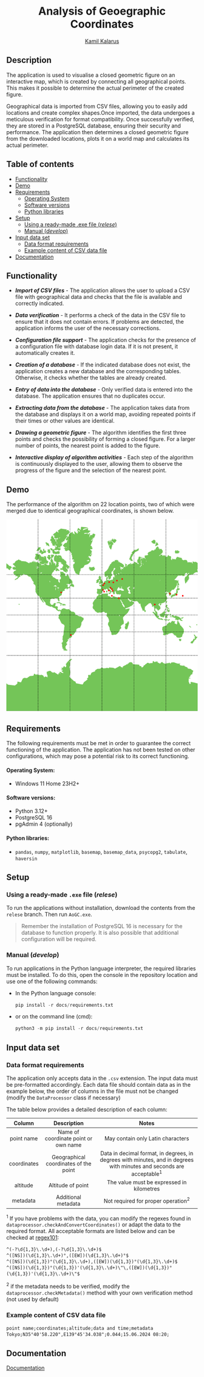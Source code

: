 <h1 align="center">Analysis of Geoegraphic Coordinates</h1>

<p align="center">
  <a href="https://github.com/kamilkalarus">Kamil Kalarus</a>
</p>

## Description

The application is used to visualise a closed geometric figure on an interactive map, which is created by connecting all geographical points. This makes it possible to determine the actual perimeter of the created figure. 

Geographical data is imported from CSV files, allowing you to easily add locations and create complex shapes.Once imported, the data undergoes a meticulous verification for format compatibility. Once successfully verified, they are stored in a PostgreSQL database, ensuring their security and performance. The application then determines a closed geometric figure from the downloaded locations, plots it on a world map and calculates its actual perimeter.

## Table of contents
- [Functionality](#functionality)
- [Demo](#demo)
- [Requirements](#requirements)
  - [Operating System](#operating-system)
  - [Software versions](#software-versions)
  - [Python libraries](#python-libraries)
- [Setup](#setup)
  - [Using a ready-made .exe file (_relese_)](#using-a-ready-made-exe-file-relese)
  - [Manual (_develop_)](#manual-develop)
- [Input data set](#input-data-set)
  - [Data format requirements](#data-format-requirements)
  - [Example content of CSV data file](#example-content-of-csv-data-file)
- [Documentation](#documentation)


## Functionality

- ***Import of CSV files*** - The application allows the user to upload a CSV file with geographical data and checks that the file is available and correctly indicated.

- ***Data verification*** - It performs a check of the data in the CSV file to ensure that it does not contain errors. If problems are detected, the application informs the user of the necessary corrections.

- ***Configuration file support*** - The application checks for the presence of a configuration file with database login data. If it is not present, it automatically creates it.

- ***Creation of a database*** - If the indicated database does not exist, the application creates a new database and the corresponding tables. Otherwise, it checks whether the tables are already created.

- ***Entry of data into the database*** - Only verified data is entered into the database. The application ensures that no duplicates occur.

- ***Extracting data from the database*** - The application takes data from the database and displays it on a world map, avoiding repeated points if their times or other values are identical.

- ***Drawing a geometric figure*** - The algorithm identifies the first three points and checks the possibility of forming a closed figure. For a larger number of points, the nearest point is added to the figure.

- ***Interactive display of algorithm activities*** - Each step of the algorithm is continuously displayed to the user, allowing them to observe the progress of the figure and the selection of the nearest point.

## Demo
The performance of the algorithm on 22 location points, two of which were merged due to identical geographical coordinates, is shown below.

  ![Demo aplikacji](docs/demo.gif)

## Requirements

The following requirements must be met in order to guarantee the correct functioning of the application. The application has not been tested on other configurations, which may pose a potential risk to its correct functioning.

#### Operating System:
- Windows 11 Home 23H2+
#### Software versions:
- Python 3.12+
- PostgreSQL 16
- pgAdmin 4 (optionally)
#### Python libraries:
- `pandas`, `numpy`, `matplotlib`, `basemap`, `basemap_data`, `psycopg2`, `tabulate`, `haversin`


## Setup

### Using a ready-made `.exe` file (_relese_)

To run the applications without installation, download the contents from the `relese` branch. Then run `AoGC.exe`. 

>Remember the installation of PostgreSQL 16 is necessary for the database to function properly. It is also possible that additional configuration will be required.


### Manual (_develop_)

To run applications in the Python language interpreter, the required libraries must be installed. To do this, open the console in the repository location and use one of the following commands:
- In the Python language console:

  ```python
  pip install -r docs/requirements.txt 
  ```
- or on the command line (cmd):

  ```python
  python3 -m pip install -r docs/requirements.txt 
  ```


## Input data set
### Data format requirements
The application only accepts data in the `.csv` extension. The input data must be pre-formatted accordingly.
Each data file should contain data as in the example below, the order of columns in the file must not be changed (modify the `DataProcessor` class if necessary)

The table below provides a detailed description of each column:

|Column|Description|Notes|
|:--------:|:--------:|:--------:|
|point name|Name of coordinate point or own name | May contain only Latin characters
|coordinates|Geographical coordinates of the point |Data in decimal format, in degrees, in degrees with minutes, and in degrees with minutes and seconds are acceptable<sup>1</sup>|
|altitude|Altitude of point| The value must be expressed in kilometres|
|metadata|Additional metadata| Not required for proper operation<sup>2</sup>|

<sup>1</sup> If you have problems with the data, you can modify the regexes found in `dataprocessor.checkAndConvertCoordinates()` or adapt the data to the required format. All acceptable formats are listed below and can be checked at [regex101](https://regex101.com/):

```regex
^(-?\d{1,3}\.\d+),(-?\d{1,3}\.\d+)$
^([NS])(\d{1,3}\.\d+)°,([EW])(\d{1,3}\.\d+)°$
^([NS])(\d{1,3})°(\d{1,3}\.\d+),([EW])(\d{1,3})°(\d{1,3}\.\d+)$
^([NS])(\d{1,3})°(\d{1,3})'(\d{1,3}\.\d+)\"\,([EW])(\d{1,3})°(\d{1,3})'(\d{1,3}\.\d+)\"$
```
<sup>2</sup> if the metadata needs to be verified, modify the `dataprocessor.checkMetadata()` method with your own verification method (not used by default)

### Example content of CSV data file
```csv
point name;coordinates;altitude;data and time;metadata
Tokyo;N35°40'58.220",E139°45'34.038";0.044;15.06.2024 08:20;
```

## Documentation

[Documentation](docs/Documentation.md)
